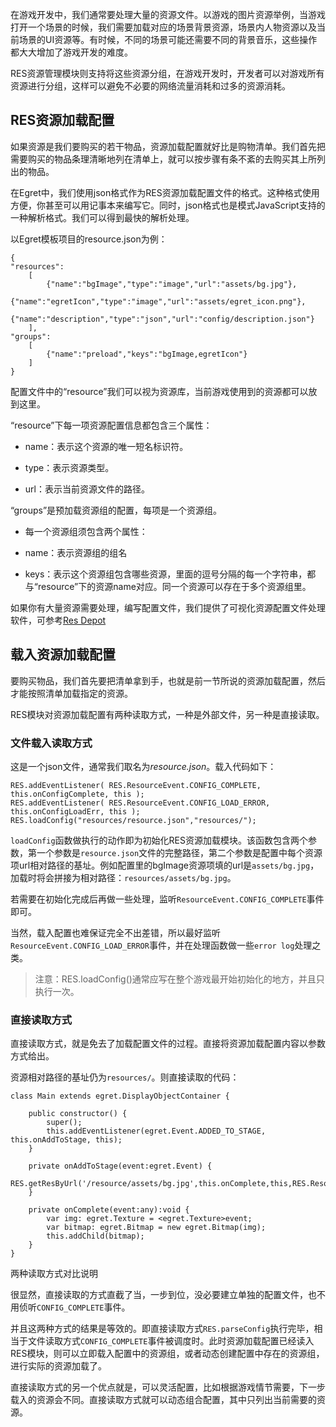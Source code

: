 在游戏开发中，我们通常要处理大量的资源文件。以游戏的图片资源举例，当游戏打开一个场景的时候，我们需要加载对应的场景背景资源，场景内人物资源以及当前场景的UI资源等。有时候，不同的场景可能还需要不同的背景音乐，这些操作都大大增加了游戏开发的难度。

RES资源管理模块则支持将这些资源分组，在游戏开发时，开发者可以对游戏所有资源进行分组，这样可以避免不必要的网络流量消耗和过多的资源消耗。

## RES资源加载配置

如果资源是我们要购买的若干物品，资源加载配置就好比是购物清单。我们首先把需要购买的物品条理清晰地列在清单上，就可以按步骤有条不紊的去购买其上所列出的物品。

在Egret中，我们使用json格式作为RES资源加载配置文件的格式。这种格式使用方便，你甚至可以用记事本来编写它。同时，json格式也是模式JavaScript支持的一种解析格式。我们可以得到最快的解析处理。

以Egret模板项目的resource.json为例：

```
{
"resources":
    [
        {"name":"bgImage","type":"image","url":"assets/bg.jpg"},
        {"name":"egretIcon","type":"image","url":"assets/egret_icon.png"},
        {"name":"description","type":"json","url":"config/description.json"}
    ],
"groups":
    [
        {"name":"preload","keys":"bgImage,egretIcon"}
    ]
}
```

配置文件中的“resource”我们可以视为资源库，当前游戏使用到的资源都可以放到这里。

“resource”下每一项资源配置信息都包含三个属性：

* name：表示这个资源的唯一短名标识符。

* type：表示资源类型。

* url：表示当前资源文件的路径。

“groups”是预加载资源组的配置，每项是一个资源组。

* 每一个资源组须包含两个属性：

* name：表示资源组的组名

* keys：表示这个资源组包含哪些资源，里面的逗号分隔的每一个字符串，都与“resource”下的资源name对应。同一个资源可以存在于多个资源组里。

如果你有大量资源需要处理，编写配置文件，我们提供了可视化资源配置文件处理软件，可参考[Res Depot](../../../tools/ResDepot/README.md)

## 载入资源加载配置

要购买物品，我们首先要把清单拿到手，也就是前一节所说的资源加载配置，然后才能按照清单加载指定的资源。

RES模块对资源加载配置有两种读取方式，一种是外部文件，另一种是直接读取。

### 文件载入读取方式

这是一个json文件，通常我们取名为*resource.json*。载入代码如下：

```
RES.addEventListener( RES.ResourceEvent.CONFIG_COMPLETE, this.onConfigComplete, this ); 
RES.addEventListener( RES.ResourceEvent.CONFIG_LOAD_ERROR, this.onConfigLoadErr, this ); 
RES.loadConfig("resources/resource.json","resources/");
```

`loadConfig`函数做执行的动作即为初始化RES资源加载模块。该函数包含两个参数，第一个参数是`resource.json`文件的完整路径，第二个参数是配置中每个资源项url相对路径的基址。例如配置里的bgImage资源项填的url是`assets/bg.jpg`，加载时将会拼接为相对路径：`resources/assets/bg.jpg`。

若需要在初始化完成后再做一些处理，监听`ResourceEvent.CONFIG_COMPLETE`事件即可。

当然，载入配置也难保证完全不出差错，所以最好监听 `ResourceEvent.CONFIG_LOAD_ERROR`事件，并在处理函数做一些`error log`处理之类。

>注意：RES.loadConfig()通常应写在整个游戏最开始初始化的地方，并且只执行一次。

### 直接读取方式

直接读取方式，就是免去了加载配置文件的过程。直接将资源加载配置内容以参数方式给出。

资源相对路径的基址仍为`resources/`。则直接读取的代码：

```
class Main extends egret.DisplayObjectContainer {

    public constructor() {
        super();
        this.addEventListener(egret.Event.ADDED_TO_STAGE, this.onAddToStage, this);
    }

    private onAddToStage(event:egret.Event) {
        RES.getResByUrl('/resource/assets/bg.jpg',this.onComplete,this,RES.ResourceItem.TYPE_IMAGE);
    }

    private onComplete(event:any):void {
        var img: egret.Texture = <egret.Texture>event;
        var bitmap: egret.Bitmap = new egret.Bitmap(img);
        this.addChild(bitmap);
    }
}
```

两种读取方式对比说明

很显然，直接读取的方式直截了当，一步到位，没必要建立单独的配置文件，也不用侦听`CONFIG_COMPLETE`事件。

并且这两种方式的结果是等效的。即直接读取方式`RES.parseConfig`执行完毕，相当于文件读取方式`CONFIG_COMPLETE`事件被调度时。此时资源加载配置已经读入RES模块，则可以立即载入配置中的资源组，或者动态创建配置中存在的资源组，进行实际的资源加载了。

直接读取方式的另一个优点就是，可以灵活配置，比如根据游戏情节需要，下一步载入的资源会不同。直接读取方式就可以动态组合配置，其中只列出当前需要的资源。